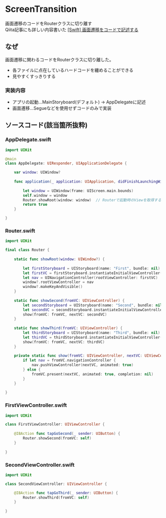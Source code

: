 # ScreenTransition
画面遷移のコードをRouterクラスに切り離す<br>
Qiita記事にも詳しい内容書いた
[[Swift] 画面遷移をコードで記述する](https://qiita.com/kudpig/items/954f849c620ff723b950)

## なぜ
画面遷移に関わるコードをRouterクラスに切り離した。

- 各ファイルに点在しているハードコードを纏めることができる
- 見やすくすっきりする

### 実装内容

- アプリの起動...MainStoryboard(デフォルト) -> AppDelegateに記述
- 画面遷移...Segueなどを使用せずコードのみで実装

## ソースコード(該当箇所抜粋)

### AppDelegate.swift

```swift
import UIKit

@main
class AppDelegate: UIResponder, UIApplicationDelegate {

    var window: UIWindow?
    
    func application(_ application: UIApplication, didFinishLaunchingWithOptions launchOptions: [UIApplication.LaunchOptionsKey: Any]?) -> Bool {
        
        let window = UIWindow(frame: UIScreen.main.bounds)
        self.window = window 
        Router.showRoot(window: window)  // Routerで起動時のViewを取得する
        return true
    }

}
```

### Router.swift

```swift
import UIKit

final class Router {
    
    static func showRoot(window: UIWindow?) {
        
        let firstStoryboard = UIStoryboard(name: "First", bundle: nil)
        let firstVC = firstStoryboard.instantiateInitialViewController() as! FirstViewController
        let nav = UINavigationController(rootViewController: firstVC)
        window?.rootViewController = nav
        window?.makeKeyAndVisible()
    }
    
    static func showSecond(fromVC: UIViewController) {
        let secondStoryboard = UIStoryboard(name: "Second", bundle: nil)
        let secondVC = secondStoryboard.instantiateInitialViewController() as! SecondViewController
        show(fromVC: fromVC, nextVC: secondVC)
    }
    
    static func showThird(fromVC: UIViewController) {
        let thirdStoryboard = UIStoryboard(name: "Third", bundle: nil)
        let thirdVC = thirdStoryboard.instantiateInitialViewController() as! ThirdViewController
        show(fromVC: fromVC, nextVC: thirdVC)
    }
    
    private static func show(fromVC: UIViewController, nextVC: UIViewController) {
        if let nav = fromVC.navigationController {
            nav.pushViewController(nextVC, animated: true)
        } else {
            fromVC.present(nextVC, animated: true, completion: nil)
        }
    }  
    
}
```

### FirstViewController.swift

```swift
import UIKit

class FirstViewController: UIViewController {
    
    @IBAction func tapGoSecond(_ sender: UIButton) {
        Router.showSecond(fromVC: self)
    }
    
}
```

### SecondViewController.swift

```swift
import UIKit

class SecondViewController: UIViewController {

    @IBAction func tapGoThird(_ sender: UIButton) {
        Router.showThird(fromVC: self)
    }
    
}
```
